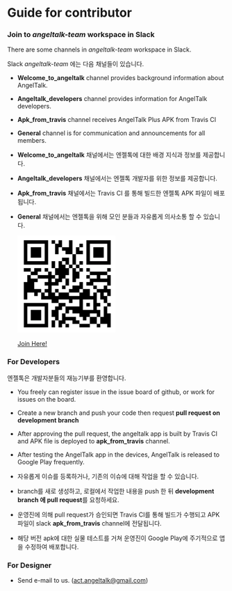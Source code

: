# Guide for contributor

### Join to _angeltalk-team_ workspace in Slack

There are some channels in _angeltalk-team_ workspace in Slack.

Slack _angeltalk-team_ 에는 다음 채널들이 있습니다.

* **Welcome_to_angeltalk** channel provides background information about AngelTalk.

* **Angeltalk_developers** channel provides information for AngelTalk developers.

* **Apk_from_travis** channel receives AngelTalk Plus APK from Travis CI

* **General** channel is for communication and announcements for all members.

* **Welcome_to_angeltalk** 채널에서는 엔젤톡에 대한 배경 지식과 정보를 제공합니다.

* **Angeltalk_developers** 채널에서는 엔젤톡 개발자를 위한 정보를 제공합니다.

* **Apk_from_travis** 채널에서는 Travis CI 를 통해 빌드한 엔젤톡 APK 파일이 배포됩니다.

* **General** 채널에서는 엔젤톡을 위해 모인 분들과 자유롭게 의사소통 할 수 있습니다.

  ![QR code](app/assets/angeltalk_slack.png)

  [Join Here!](https://angeltalk-team.slack.com)

### For Developers

엔젤톡은 개발자분들의 재능기부를 환영합니다.

* You freely can register issue in the issue board of github, or work for issues on the board.

* Create a new branch and push your code then request **pull request on development branch**

* After approving the pull request, the angeltalk app is built by Travis CI and APK file is deployed to **apk_from_travis** channel.

* After testing the AngelTalk app in the devices, AngelTalk is released to Google Play frequently.

* 자유롭게 이슈를 등록하거나, 기존의 이슈에 대해 작업을 할 수 있습니다.

* branch를 새로 생성하고, 로컬에서 작업한 내용을 push 한 뒤 **development branch 에 pull request**를 요청하세요.

* 운영진에 의해 pull request가 승인되면 Travis CI를 통해 빌드가 수행되고 APK 파일이 slack **apk_from_travis** channel에 전달됩니다.

* 해당 버전 apk에 대한 실물 테스트를 거쳐 운영진이 Google Play에 주기적으로 앱을 수정하여 배포합니다.


### For Designer

* Send e-mail to us. (act.angeltalk@gmail.com)
